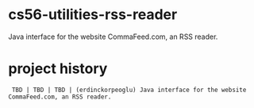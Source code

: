 cs56-utilities-rss-reader
=========================

Java interface for the website CommaFeed.com, an RSS reader. 

project history
===============
```
 TBD | TBD | TBD | (erdinckorpeoglu) Java interface for the website CommaFeed.com, an RSS reader. 
```
